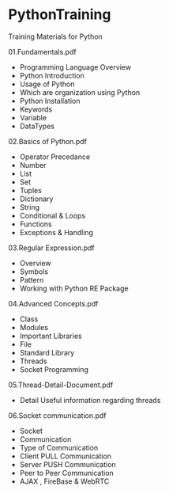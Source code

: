 # PythonTraining
Training Materials for Python

01.Fundamentals.pdf 

   - Programming Language Overview
   - Python Introduction
   - Usage of Python
   - Which are organization using Python
   - Python Installation
   - Keywords
   - Variable
   - DataTypes
   
02.Basics of Python.pdf
  
   - Operator Precedance 
   - Number
   - List
   - Set
   - Tuples
   - Dictionary
   - String
   - Conditional & Loops
   - Functions 
   - Exceptions & Handling

03.Regular Expression.pdf

   - Overview
   - Symbols
   - Pattern
   - Working with Python RE Package

04.Advanced Concepts.pdf

   - Class
   - Modules
   - Important Libraries
   - File
   - Standard Library
   - Threads
   - Socket Programming 
   
05.Thread-Detail-Document.pdf

   - Detail Useful information regarding threads
   
06.Socket communication.pdf

   - Socket
   - Communication
   - Type of Communication 
   - Client PULL Communication
   - Server PUSH Communication
   - Peer to Peer Communication
   - AJAX , FireBase & WebRTC
